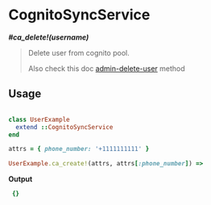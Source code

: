 # CognitoSyncService

__*#ca_delete!(username)*__

> Delete user from cognito pool.
>
> Also check this doc [admin-delete-user](https://docs.aws.amazon.com/cli/latest/reference/cognito-idp/admin-delete-user.html) method

## Usage

```ruby

class UserExample
  extend ::CognitoSyncService
end

attrs = { phone_number: '+1111111111' }

UserExample.ca_create!(attrs, attrs[:phone_number]) =>
```

__Output__

```ruby
 {}
```
